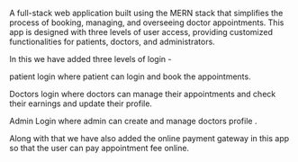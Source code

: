 A full-stack web application built using the MERN stack that simplifies the process of booking, managing, and overseeing doctor appointments. This app is designed with three levels of user access, providing customized functionalities for patients, doctors, and administrators.

In this we have added three levels of login -

patient login where patient can login and book the appointments.

Doctors login where doctors can manage their appointments and check their earnings and update their profile.

Admin Login where admin can create and manage doctors profile .

Along with that we have also added the online payment gateway in this app so that the user can pay appointment fee online.
